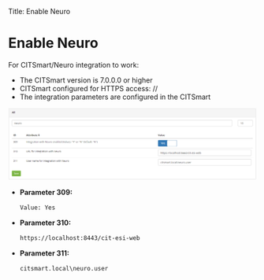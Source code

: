 Title: Enable Neuro

# Enable Neuro

For CITSmart/Neuro integration to work:

- The CITSmart version is 7.0.0.0 or higher
- CITSmart configured for HTTPS access: //
- The integration parameters are configured in the CITSmart

![Neuro Conection][1]

- **Parameter 309:**

    ```sh
    Value: Yes
    ```

- **Parameter 310:**

    ```sh
    https://localhost:8443/cit-esi-web
    ```

- **Parameter 311:**

    ```sh
    citsmart.local\neuro.user
    ```

[1]:images/neuro-conection.png
